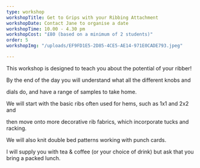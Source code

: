 ```yaml
---
type: workshop
workshopTitle: Get to Grips with your Ribbing Attachment
workshopDate: Contact Jane to organise a date
workshopTime: 10.00 - 4.30 pm
workshopCost: "£80 (based on a minimum of 2 students)"
order: 5
workshopImg: "/uploads/EF9FD1E5-2D85-4CE5-AE14-971E0CADE793.jpeg"

---
```

This workshop is designed to teach you about the potential of your ribber!

By the end of the day you will understand what all the different knobs and 

dials do, and have a range of samples to take home.

We will start with the basic ribs often used for hems, such as 1x1 and 2x2 and

then move onto more decorative rib fabrics, which incorporate tucks and racking.

We will also knit double bed patterns working with punch cards.

I will supply you with tea & coffee (or your choice of drink) but ask that you bring a packed lunch.